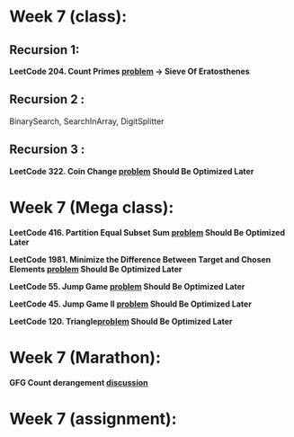 # Week 7 (class):

## Recursion 1:

**LeetCode 204. Count Primes [problem](https://leetcode.com/problems/count-primes/) -> Sieve Of Eratosthenes**

## Recursion 2 :

BinarySearch, SearchInArray, DigitSplitter

## Recursion 3 :

**LeetCode 322. Coin Change [problem](https://leetcode.com/problems/coin-change/) Should Be Optimized Later**

# Week 7 (Mega class):

**LeetCode 416. Partition Equal Subset Sum [problem](https://leetcode.com/problems/partition-equal-subset-sum/) Should Be Optimized Later**

**LeetCode 1981. Minimize the Difference Between Target and Chosen Elements [problem](https://leetcode.com/problems/minimize-the-difference-between-target-and-chosen-elements/) Should Be Optimized Later**

**LeetCode 55. Jump Game [problem](https://leetcode.com/problems/jump-game/) Should Be Optimized Later**

**LeetCode 45. Jump Game II [problem](https://leetcode.com/problems/jump-game-ii/) Should Be Optimized Later**

**LeetCode 120. Triangle[problem](https://leetcode.com/problems/triangle/) Should Be Optimized Later**

# Week 7 (Marathon):

**GFG Count derangement [discussion](https://www.geeksforgeeks.org/count-derangements-permutation-such-that-no-element-appears-in-its-original-position/)**

# Week 7 (assignment):
